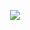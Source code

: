 <p align="center">
    <img src="https://selectionblog.s3.us-east-2.amazonaws.com/%E3%83%AD%E3%82%B4%E6%96%87%E5%AD%97%E4%BB%98.png">
</p>

